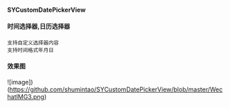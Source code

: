 #### SYCustomDatePickerView
#### 时间选择器,日历选择器
```
支持自定义选择器内容
支持时间格式年月日
```
#### 效果图
![image])(https://github.com/shumintao/SYCustomDatePickerView/blob/master/WechatIMG3.png)

